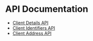 # API Documentation

- [Client Details API](./client-details.md)
- [Client Identifiers API](./client-identifiers.md)
- [Client Address API](./client-address.md)
